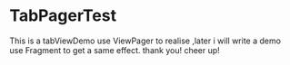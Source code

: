 # TabPagerTest
This  is  a  tabViewDemo  use ViewPager to realise ,later i will  write a demo  use Fragment to get a  same  effect. thank you! cheer  up!
